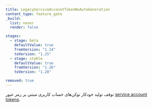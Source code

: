 ```yaml
---
title: LegacyServiceAccountTokenNoAutoGeneration
content_type: feature_gate
_build:
  list: never
  render: false

stages:
  - stage: beta 
    defaultValue: true
    fromVersion: "1.24"
    toVersion: "1.25"
  - stage: stable
    defaultValue: true
    fromVersion: "1.26"
    toVersion: "1.28"

removed: true
---
```

توقف تولید خودکار توکن‌های حساب کاربری مبتنی بر رمز عبور [service account tokens](/docs/concepts/security/service-accounts/#get-a-token).
